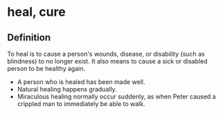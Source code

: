 # heal, cure

## Definition

To heal is to cause a person's wounds, disease, or disability (such as blindness) to no longer exist. It also means to cause a sick or disabled person to be healthy again.

* A person who is healed has been made well.
* Natural healing happens gradually. 
* Miraculous healing normally occur suddenly, as when Peter caused a crippled man to immediately be able to walk.